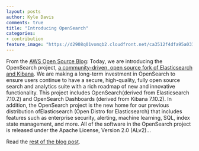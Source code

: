 ```yaml
---
layout: posts
author: Kyle Davis
comments: true
title: "Introducing OpenSearch"
categories:
- contribution
feature_image: "https://d2908q01vomqb2.cloudfront.net/ca3512f4dfa95a03169c5a670a4c91a19b3077b4/2019/03/26/open_disto-elasticsearch-logo-800x400.jpg"
---
```

From the [AWS Open Source Blog](https://aws.amazon.com/blogs/opensource/introducing-opensearch): Today, we are introducing the OpenSearch project, [a community-driven, open source fork of Elasticsearch and Kibana](https://aws.amazon.com/blogs/opensource/stepping-up-for-a-truly-open-source-elasticsearch/). We are making a long-term investment in OpenSearch to ensure users continue to have a secure, high-quality, fully open source search and analytics suite with a rich roadmap of new and innovative functionality. This project includes OpenSearch(derived  from   Elasticsearch  7.10.2)  and  OpenSearch  Dashboards  (derived  from  Kibana 7.10.2). In addition, the OpenSearch project is the new home for our previous distribution ofElasticsearch  (Open Distro  for  Elasticsearch)  that  includes  features  such  as  enterprise security, alerting, machine learning, SQL, index state management, and more. All of the software in the OpenSearch project is released under the Apache License, Version 2.0 (ALv2)...

Read the [rest of the blog post](https://aws.amazon.com/blogs/opensource/introducing-opensearch).

